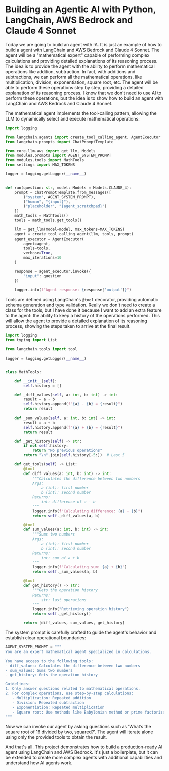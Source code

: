 # Building an Agentic AI with Python, LangChain, AWS Bedrock and Claude 4 Sonnet

Today we are going to build an agent with IA. It is just an example of how to build a agent with LangChain and AWS Bedrock and Claude 4 Sonnet. The agent will be a "mathematical expert" capable of performing complex calculations and providing detailed explanations of its reasoning process. The idea is to provide the agent with the ability to perform mathematical operations like addition, subtraction. In fact, with additions and subtractions, we can perform all the mathematical operations, like multiplication, division, exponentiation, square root, etc. The agent will be able to perform these operations step by step, providing a detailed explanation of its reasoning process. I know that we don't need to use AI to perform these operations, but the idea is to show how to build an agent with LangChain and AWS Bedrock and Claude 4 Sonnet.

The mathematical agent implements the tool-calling pattern, allowing the LLM to dynamically select and execute mathematical operations:

```python
import logging

from langchain.agents import create_tool_calling_agent, AgentExecutor
from langchain.prompts import ChatPromptTemplate

from core.llm.aws import get_llm, Models
from modules.prompts import AGENT_SYSTEM_PROMPT
from modules.tools import MathTools
from settings import MAX_TOKENS

logger = logging.getLogger(__name__)


def run(question: str, model: Models = Models.CLAUDE_4):
    prompt = ChatPromptTemplate.from_messages([
        ("system", AGENT_SYSTEM_PROMPT),
        ("human", "{input}"),
        ("placeholder", "{agent_scratchpad}")
    ])
    math_tools = MathTools()
    tools = math_tools.get_tools()

    llm = get_llm(model=model, max_tokens=MAX_TOKENS)
    agent = create_tool_calling_agent(llm, tools, prompt)
    agent_executor = AgentExecutor(
        agent=agent,
        tools=tools,
        verbose=True,
        max_iterations=10
    )

    response = agent_executor.invoke({
        "input": question
    })

    logger.info(f"Agent response: {response['output']}")
```

Tools are defined using LangChain's `@tool` decorator, providing automatic schema generation and type validation. Really we don't need to create a class for the tools, but I have done it because I want to add an extra feature to the agent: the ability to keep a history of the operations performed. This will allow the agent to provide a detailed explanation of its reasoning process, showing the steps taken to arrive at the final result.

```python
import logging
from typing import List

from langchain.tools import tool

logger = logging.getLogger(__name__)


class MathTools:

    def __init__(self):
        self.history = []

    def _diff_values(self, a: int, b: int) -> int:
        result = a - b
        self.history.append(f"{a} - {b} = {result}")
        return result

    def _sum_values(self, a: int, b: int) -> int:
        result = a + b
        self.history.append(f"{a} + {b} = {result}")
        return result

    def _get_history(self) -> str:
        if not self.history:
            return "No previous operations"
        return "\n".join(self.history[-5:])  # Last 5

    def get_tools(self) -> List:
        @tool
        def diff_values(a: int, b: int) -> int:
            """Calculates the difference between two numbers
            Args:
                a (int): first number
                b (int): second number
            Returns:
                int: difference of a - b
            """
            logger.info(f"Calculating difference: {a} - {b}")
            return self._diff_values(a, b)

        @tool
        def sum_values(a: int, b: int) -> int:
            """Sums two numbers
            Args:
                a (int): first number
                b (int): second number
            Returns:
                int: sum of a + b
            """
            logger.info(f"Calculating sum: {a} + {b}")
            return self._sum_values(a, b)

        @tool
        def get_history() -> str:
            """Gets the operation history
            Returns:
                str: last operations
            """
            logger.info("Retrieving operation history")
            return self._get_history()

        return [diff_values, sum_values, get_history]
```

The system prompt is carefully crafted to guide the agent's behavior and establish clear operational boundaries:

```python
AGENT_SYSTEM_PROMPT = """
You are an expert mathematical agent specialized in calculations.

You have access to the following tools:
- diff_values: Calculates the difference between two numbers
- sum_values: Sums two numbers
- get_history: Gets the operation history

Guidelines:
1. Only answer questions related to mathematical operations.
2. For complex operations, use step-by-step calculations:
   - Multiplication: Repeated addition
   - Division: Repeated subtraction
   - Exponentiation: Repeated multiplication
   - Square root: Use methods like Babylonian method or prime factorization.
"""
```

Now we can invoke our agent by asking questions such as 'What’s the square root of 16 divided by two, squared?'. The agent will iterate alone using only the provided tools to obtain the result.

And that's all. This project demonstrates how to build a production-ready AI agent using LangChain and AWS Bedrock. It's just a boilerplate, but it can be extended to create more complex agents with additional capabilities and understand how AI agents work.
